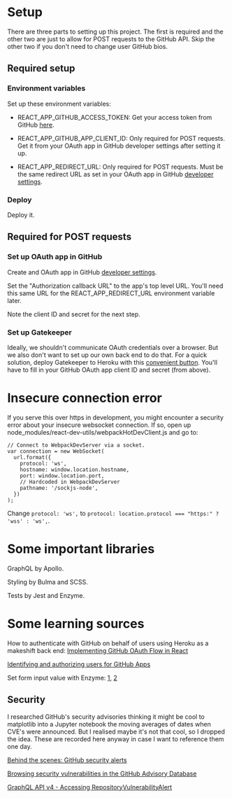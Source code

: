 # Setup

There are three parts to setting up this project. The first is required and the other two are just to allow for POST requests to the GitHub API. Skip the other two if you don't need to change user GitHub bios.

## Required setup

### Environment variables

Set up these environment variables:

- REACT_APP_GITHUB_ACCESS_TOKEN: Get your access token from GitHub [here](https://github.com/settings/tokens).

- REACT_APP_GITHUB_APP_CLIENT_ID: Only required for POST requests. Get it from your OAuth app in GitHub developer settings after setting it up.

- REACT_APP_REDIRECT_URL: Only required for POST requests. Must be the same redirect URL as set in your OAuth app in GitHub [developer settings](https://github.com/settings/developers).

### Deploy

Deploy it.

## Required for POST requests

### Set up OAuth app in GitHub

Create and OAuth app in GitHub [developer settings](https://github.com/settings/developers).

Set the "Authorization callback URL" to the app's top level URL. You'll need this same URL for the REACT_APP_REDIRECT_URL environment variable later.

Note the client ID and secret for the next step.

### Set up Gatekeeper

Ideally, we shouldn't communicate OAuth credentials over a browser. But we also don't want to set up our own back end to do that. For a quick solution, deploy Gatekeeper to Heroku with this [convenient button](https://github.com/prose/gatekeeper#deploy-on-heroku). You'll have to fill in your GitHub OAuth app client ID and secret (from above).

# Insecure connection error

If you serve this over https in development, you might encounter a security error about your insecure websocket connection. If so, open up node_modules/react-dev-utils/webpackHotDevClient.js and go to:

```
// Connect to WebpackDevServer via a socket.
var connection = new WebSocket(
  url.format({
    protocol: 'ws',
    hostname: window.location.hostname,
    port: window.location.port,
    // Hardcoded in WebpackDevServer
    pathname: '/sockjs-node',
  })
);
```

Change `protocol: 'ws',` to `protocol: location.protocol === "https:" ? 'wss' : 'ws',`.

# Some important libraries

GraphQL by Apollo.

Styling by Bulma and SCSS.

Tests by Jest and Enzyme.

# Some learning sources

How to authenticate with GitHub on behalf of users using Heroku as a makeshift back end: [Implementing GitHub OAuth Flow in React](https://www.graphql.college/implementing-github-oauth-flow/)

[Identifying and authorizing users for GitHub Apps](https://developer.github.com/apps/building-github-apps/identifying-and-authorizing-users-for-github-apps/)

Set form input value with Enzyme: [1](https://github.com/airbnb/enzyme/issues/76), [2](https://stackoverflow.com/questions/37219772/enzyme-how-to-access-and-set-input-value)

## Security

I researched GitHub's security advisories thinking it might be cool to matplotlib into a Jupyter notebook the moving averages of dates when CVE's were announced. But I realised maybe it's not that cool, so I dropped the idea. These are recorded here anyway in case I want to reference them one day.

[Behind the scenes: GitHub security alerts](https://github.blog/2019-12-11-behind-the-scenes-github-vulnerability-alerts/)

[Browsing security vulnerabilities in the GitHub Advisory Database](https://help.github.com/en/github/managing-security-vulnerabilities/browsing-security-vulnerabilities-in-the-github-advisory-database)

[GraphQL API v4 - Accessing RepositoryVulnerabilityAlert](https://github.community/t5/GitHub-API-Development-and/GraphQL-API-v4-Accessing-RepositoryVulnerabilityAlert/td-p/19008)

